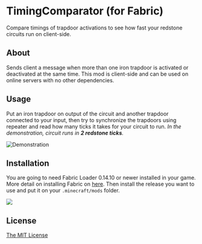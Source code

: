 # TimingComparator (for Fabric)
Compare timings of trapdoor activations to see how fast your redstone circuits run on client-side. 

## About
Sends client a message when more than one iron trapdoor is activated or deactivated at the same time. This mod is client-side and can be used on online servers with no other dependencies. 

## Usage
Put an iron trapdoor on output of the circuit and another trapdoor connected to your input, then try to synchronize the trapdoors using repeater and read how many ticks it takes for your circuit to run. *In the demonstration, circuit runs in **2 redstone ticks**.*

![Demonstration](https://user-images.githubusercontent.com/120267985/218243354-06495f26-1632-4b83-8cdb-53d0a459b5d2.png)

## Installation
You are going to need Fabric Loader 0.14.10 or newer installed in your game. More detail on installing Fabric on [here](https://fabricmc.net/wiki/install). Then install the release you want to use and put it on your `.minecraft/mods` folder.

<a href="https://github.com/rusthero/TimingComparator/releases">
    <img src="https://img.shields.io/github/release/rusthero/TimingComparator?style=flat&labelColor=1C2C2E&color=D0A384&logo=GitHub&logoColor=white">
</a>

## License
[The MIT License](https://opensource.org/licenses/MIT)
